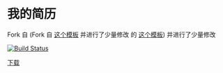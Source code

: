 # 我的简历

Fork 自 (Fork 自 [这个模板](https://github.com/billryan/resume/tree/master) 并进行了少量修改
		的 [这个模板](https://github.com/TangZongxun/resume))
并进行了少量修改

[![Build Status](https://travis-ci.com/pengchengbuaa/resume.svg?branch=master)](https://travis-ci.com/pengchengbuaa/resume)


[下载](https://github.com/pengchengbuaa/resume/releases/latest)
